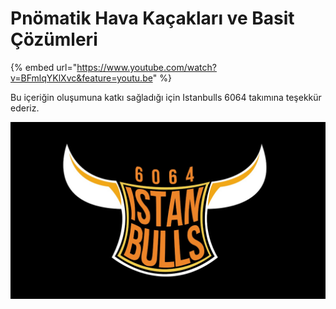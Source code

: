 # Pnömatik Hava Kaçakları ve Basit Çözümleri



{% embed url="https://www.youtube.com/watch?v=BFmlqYKlXvc&feature=youtu.be" %}

Bu içeriğin oluşumuna katkı sağladığı için Istanbulls 6064 takımına teşekkür ederiz.

![Istanbulls Logo](../../.gitbook/assets/image%20%28127%29.png)

